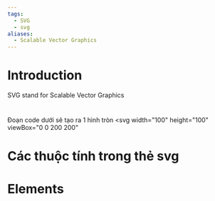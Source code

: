 ```yaml
---
tags:
  - SVG
  - svg
aliases:
  - Scalable Vector Graphics
---
```

# Introduction

SVG stand for Scalable Vector Graphics

# 

Đoạn code dưới sẽ tạo ra 1 hình tròn
<svg 
  width="100" 
  height="100" 
  viewBox="0 0 200 200"
>
  <circle cx="100" cy="100" r="50" />
</svg>

Các thuộc tính trong thẻ svg
= 
# Elements